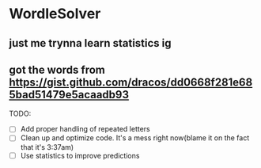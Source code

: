 # WordleSolver
## just me trynna learn statistics ig

## got the words from https://gist.github.com/dracos/dd0668f281e685bad51479e5acaadb93

TODO:  
- [ ] Add proper handling of repeated letters
- [ ] Clean up and optimize code. It's a mess right now(blame it on the fact that it's 3:37am)
- [ ] Use statistics to improve predictions